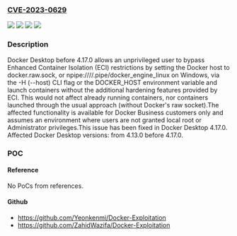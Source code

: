 ### [CVE-2023-0629](https://cve.mitre.org/cgi-bin/cvename.cgi?name=CVE-2023-0629)
![](https://img.shields.io/static/v1?label=Product&message=Docker%20Desktop&color=blue)
![](https://img.shields.io/static/v1?label=Version&message=4.13.0%20&color=brightgreen)
![](https://img.shields.io/static/v1?label=Vulnerability&message=CWE-424%3A%20Improper%20Protection%20of%20Alternate%20Path&color=brightgreen)
![](https://img.shields.io/static/v1?label=Vulnerability&message=CWE-501%3A%20Trust%20Boundary%20Violation&color=brightgreen)

### Description

Docker Desktop before 4.17.0 allows an unprivileged user to bypass Enhanced Container Isolation (ECI) restrictions by setting the Docker host to docker.raw.sock, or npipe:////.pipe/docker_engine_linux on Windows, via the -H (--host) CLI flag or the DOCKER_HOST environment variable and launch containers without the additional hardening features provided by ECI. This would not affect already running containers, nor containers launched through the usual approach (without Docker's raw socket).The affected functionality is available for Docker Business customers only and assumes an environment where users are not granted local root or Administrator privileges.This issue has been fixed in Docker Desktop 4.17.0. Affected Docker Desktop versions: from 4.13.0 before 4.17.0.

### POC

#### Reference
No PoCs from references.

#### Github
- https://github.com/Yeonkenmi/Docker-Exploitation
- https://github.com/ZahidWazifa/Docker-Exploitation

